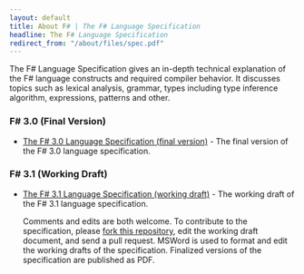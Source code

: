 ```yaml
---
layout: default
title: About F# | The F# Language Specification
headline: The F# Language Specification
redirect_from: "/about/files/spec.pdf"
---
```


The F# Language Specification gives an in-depth 
technical explanation of the F# language constructs and required compiler behavior. 
It discusses topics such as lexical analysis, grammar, types including type inference 
algorithm, expressions, patterns and other.

### F# 3.0 (Final Version)

  * [The F# 3.0 Language Specification (final version)](3.0/FSharpSpec-3.0-final.pdf) - The final version of the F# 3.0 language
    specification.

### F# 3.1 (Working Draft)

  * [The F# 3.1 Language Specification (working draft)](3.1/FSharpSpec-3.1-working.docx) - The working draft of the F# 3.1 language
    specification. 
	
	Comments and edits are both welcome. To contribute to the specification, please <a href="http://github.com/fsharp/fsfoundation">fork this repository</a>, edit the working draft document, and send a pull request.</h3>
	MSWord is used to format and edit the working drafts of the specification. Finalized versions 
	of the specification are published as PDF.
